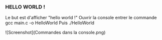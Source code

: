 
### HELLO WORLD !

Le but est d'afficher "hello world !"
Ouvrir la console entrer le commande
	gcc main.c -o HelloWorld
Puis
	./HelloWorld

![Screenshot](Commandes dans la console.png)

